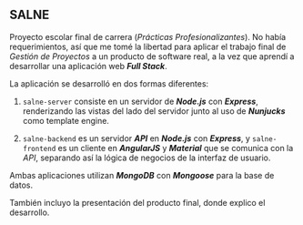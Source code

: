 SALNE
-----

Proyecto escolar final de carrera (*Prácticas Profesionalizantes*). No había requerimientos, así que me tomé la libertad para aplicar el trabajo final de *Gestión de Proyectos* a un producto de software real, a la vez que aprendí a desarrollar una aplicación web ***Full Stack***.

La aplicación se desarrolló en dos formas diferentes:

1. ```salne-server``` consiste en un servidor de ***Node.js*** con ***Express***, renderizando las vistas del lado del servidor junto al uso de ***Nunjucks*** como template engine.

2. ```salne-backend``` es un servidor ***API*** en ***Node.js*** con ***Express***, y ```salne-frontend``` es un cliente en ***AngularJS*** y ***Material*** que se comunica con la *API*, separando así la lógica de negocios de la interfaz de usuario.

Ambas aplicaciones utilizan ***MongoDB*** con ***Mongoose*** para la base de datos.

También incluyo la presentación del producto final, donde explico el desarrollo.
